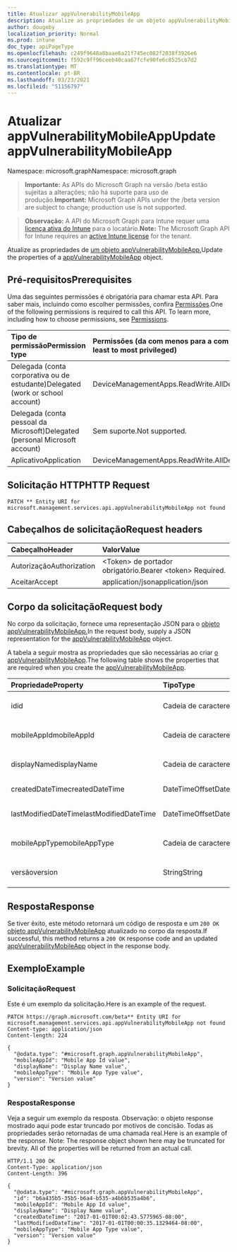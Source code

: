 ```yaml
---
title: Atualizar appVulnerabilityMobileApp
description: Atualize as propriedades de um objeto appVulnerabilityMobileApp.
author: dougeby
localization_priority: Normal
ms.prod: intune
doc_type: apiPageType
ms.openlocfilehash: c249f9648a8baae6a21f745ec082f2038f3926e6
ms.sourcegitcommit: f592c9ff96ceeb40caa67fcfe90fe6c8525cb7d2
ms.translationtype: MT
ms.contentlocale: pt-BR
ms.lasthandoff: 03/23/2021
ms.locfileid: "51156797"
---
```

# <a name="update-appvulnerabilitymobileapp"></a><span data-ttu-id="748a1-103">Atualizar appVulnerabilityMobileApp</span><span class="sxs-lookup"><span data-stu-id="748a1-103">Update appVulnerabilityMobileApp</span></span>

<span data-ttu-id="748a1-104">Namespace: microsoft.graph</span><span class="sxs-lookup"><span data-stu-id="748a1-104">Namespace: microsoft.graph</span></span>

> <span data-ttu-id="748a1-105">**Importante:** As APIs do Microsoft Graph na versão /beta estão sujeitas a alterações; não há suporte para uso de produção.</span><span class="sxs-lookup"><span data-stu-id="748a1-105">**Important:** Microsoft Graph APIs under the /beta version are subject to change; production use is not supported.</span></span>

> <span data-ttu-id="748a1-106">**Observação:** A API do Microsoft Graph para Intune requer uma [licença ativa do Intune](https://go.microsoft.com/fwlink/?linkid=839381) para o locatário.</span><span class="sxs-lookup"><span data-stu-id="748a1-106">**Note:** The Microsoft Graph API for Intune requires an [active Intune license](https://go.microsoft.com/fwlink/?linkid=839381) for the tenant.</span></span>

<span data-ttu-id="748a1-107">Atualize as propriedades de [um objeto appVulnerabilityMobileApp.](../resources/intune-partnerintegration-appvulnerabilitymobileapp.md)</span><span class="sxs-lookup"><span data-stu-id="748a1-107">Update the properties of a [appVulnerabilityMobileApp](../resources/intune-partnerintegration-appvulnerabilitymobileapp.md) object.</span></span>

## <a name="prerequisites"></a><span data-ttu-id="748a1-108">Pré-requisitos</span><span class="sxs-lookup"><span data-stu-id="748a1-108">Prerequisites</span></span>
<span data-ttu-id="748a1-p101">Uma das seguintes permissões é obrigatória para chamar esta API. Para saber mais, incluindo como escolher permissões, confira [Permissões](/graph/permissions-reference).</span><span class="sxs-lookup"><span data-stu-id="748a1-p101">One of the following permissions is required to call this API. To learn more, including how to choose permissions, see [Permissions](/graph/permissions-reference).</span></span>

|<span data-ttu-id="748a1-111">Tipo de permissão</span><span class="sxs-lookup"><span data-stu-id="748a1-111">Permission type</span></span>|<span data-ttu-id="748a1-112">Permissões (da com menos para a com mais privilégios)</span><span class="sxs-lookup"><span data-stu-id="748a1-112">Permissions (from least to most privileged)</span></span>|
|:---|:---|
|<span data-ttu-id="748a1-113">Delegada (conta corporativa ou de estudante)</span><span class="sxs-lookup"><span data-stu-id="748a1-113">Delegated (work or school account)</span></span>|<span data-ttu-id="748a1-114">DeviceManagementApps.ReadWrite.All</span><span class="sxs-lookup"><span data-stu-id="748a1-114">DeviceManagementApps.ReadWrite.All</span></span>|
|<span data-ttu-id="748a1-115">Delegada (conta pessoal da Microsoft)</span><span class="sxs-lookup"><span data-stu-id="748a1-115">Delegated (personal Microsoft account)</span></span>|<span data-ttu-id="748a1-116">Sem suporte.</span><span class="sxs-lookup"><span data-stu-id="748a1-116">Not supported.</span></span>|
|<span data-ttu-id="748a1-117">Aplicativo</span><span class="sxs-lookup"><span data-stu-id="748a1-117">Application</span></span>|<span data-ttu-id="748a1-118">DeviceManagementApps.ReadWrite.All</span><span class="sxs-lookup"><span data-stu-id="748a1-118">DeviceManagementApps.ReadWrite.All</span></span>|

## <a name="http-request"></a><span data-ttu-id="748a1-119">Solicitação HTTP</span><span class="sxs-lookup"><span data-stu-id="748a1-119">HTTP Request</span></span>
<!-- {
  "blockType": "ignored"
}
-->
``` http
PATCH ** Entity URI for microsoft.management.services.api.appVulnerabilityMobileApp not found
```

## <a name="request-headers"></a><span data-ttu-id="748a1-120">Cabeçalhos de solicitação</span><span class="sxs-lookup"><span data-stu-id="748a1-120">Request headers</span></span>
|<span data-ttu-id="748a1-121">Cabeçalho</span><span class="sxs-lookup"><span data-stu-id="748a1-121">Header</span></span>|<span data-ttu-id="748a1-122">Valor</span><span class="sxs-lookup"><span data-stu-id="748a1-122">Value</span></span>|
|:---|:---|
|<span data-ttu-id="748a1-123">Autorização</span><span class="sxs-lookup"><span data-stu-id="748a1-123">Authorization</span></span>|<span data-ttu-id="748a1-124">&lt;Token&gt; de portador obrigatório.</span><span class="sxs-lookup"><span data-stu-id="748a1-124">Bearer &lt;token&gt; Required.</span></span>|
|<span data-ttu-id="748a1-125">Aceitar</span><span class="sxs-lookup"><span data-stu-id="748a1-125">Accept</span></span>|<span data-ttu-id="748a1-126">application/json</span><span class="sxs-lookup"><span data-stu-id="748a1-126">application/json</span></span>|

## <a name="request-body"></a><span data-ttu-id="748a1-127">Corpo da solicitação</span><span class="sxs-lookup"><span data-stu-id="748a1-127">Request body</span></span>
<span data-ttu-id="748a1-128">No corpo da solicitação, fornece uma representação JSON para o [objeto appVulnerabilityMobileApp.](../resources/intune-partnerintegration-appvulnerabilitymobileapp.md)</span><span class="sxs-lookup"><span data-stu-id="748a1-128">In the request body, supply a JSON representation for the [appVulnerabilityMobileApp](../resources/intune-partnerintegration-appvulnerabilitymobileapp.md) object.</span></span>

<span data-ttu-id="748a1-129">A tabela a seguir mostra as propriedades que são necessárias ao criar [o appVulnerabilityMobileApp](../resources/intune-partnerintegration-appvulnerabilitymobileapp.md).</span><span class="sxs-lookup"><span data-stu-id="748a1-129">The following table shows the properties that are required when you create the [appVulnerabilityMobileApp](../resources/intune-partnerintegration-appvulnerabilitymobileapp.md).</span></span>

|<span data-ttu-id="748a1-130">Propriedade</span><span class="sxs-lookup"><span data-stu-id="748a1-130">Property</span></span>|<span data-ttu-id="748a1-131">Tipo</span><span class="sxs-lookup"><span data-stu-id="748a1-131">Type</span></span>|<span data-ttu-id="748a1-132">Descrição</span><span class="sxs-lookup"><span data-stu-id="748a1-132">Description</span></span>|
|:---|:---|:---|
|<span data-ttu-id="748a1-133">id</span><span class="sxs-lookup"><span data-stu-id="748a1-133">id</span></span>|<span data-ttu-id="748a1-134">Cadeia de caracteres</span><span class="sxs-lookup"><span data-stu-id="748a1-134">String</span></span>|<span data-ttu-id="748a1-135">A chave da entidade.</span><span class="sxs-lookup"><span data-stu-id="748a1-135">The entity key.</span></span>|
|<span data-ttu-id="748a1-136">mobileAppId</span><span class="sxs-lookup"><span data-stu-id="748a1-136">mobileAppId</span></span>|<span data-ttu-id="748a1-137">Cadeia de caracteres</span><span class="sxs-lookup"><span data-stu-id="748a1-137">String</span></span>|<span data-ttu-id="748a1-138">A ID do aplicativo móvel do Intune.</span><span class="sxs-lookup"><span data-stu-id="748a1-138">The Intune mobile app ID.</span></span>|
|<span data-ttu-id="748a1-139">displayName</span><span class="sxs-lookup"><span data-stu-id="748a1-139">displayName</span></span>|<span data-ttu-id="748a1-140">Cadeia de caracteres</span><span class="sxs-lookup"><span data-stu-id="748a1-140">String</span></span>|<span data-ttu-id="748a1-141">O nome do dispositivo.</span><span class="sxs-lookup"><span data-stu-id="748a1-141">The device name.</span></span>|
|<span data-ttu-id="748a1-142">createdDateTime</span><span class="sxs-lookup"><span data-stu-id="748a1-142">createdDateTime</span></span>|<span data-ttu-id="748a1-143">DateTimeOffset</span><span class="sxs-lookup"><span data-stu-id="748a1-143">DateTimeOffset</span></span>|<span data-ttu-id="748a1-144">A data criada.</span><span class="sxs-lookup"><span data-stu-id="748a1-144">The created date.</span></span>|
|<span data-ttu-id="748a1-145">lastModifiedDateTime</span><span class="sxs-lookup"><span data-stu-id="748a1-145">lastModifiedDateTime</span></span>|<span data-ttu-id="748a1-146">DateTimeOffset</span><span class="sxs-lookup"><span data-stu-id="748a1-146">DateTimeOffset</span></span>|<span data-ttu-id="748a1-147">A última data modificada.</span><span class="sxs-lookup"><span data-stu-id="748a1-147">The last modified date.</span></span>|
|<span data-ttu-id="748a1-148">mobileAppType</span><span class="sxs-lookup"><span data-stu-id="748a1-148">mobileAppType</span></span>|<span data-ttu-id="748a1-149">Cadeia de caracteres</span><span class="sxs-lookup"><span data-stu-id="748a1-149">String</span></span>|<span data-ttu-id="748a1-150">O tipo de aplicativo.</span><span class="sxs-lookup"><span data-stu-id="748a1-150">The app type.</span></span>|
|<span data-ttu-id="748a1-151">versão</span><span class="sxs-lookup"><span data-stu-id="748a1-151">version</span></span>|<span data-ttu-id="748a1-152">String</span><span class="sxs-lookup"><span data-stu-id="748a1-152">String</span></span>|<span data-ttu-id="748a1-153">A versão do aplicativo.</span><span class="sxs-lookup"><span data-stu-id="748a1-153">The app version.</span></span>|



## <a name="response"></a><span data-ttu-id="748a1-154">Resposta</span><span class="sxs-lookup"><span data-stu-id="748a1-154">Response</span></span>
<span data-ttu-id="748a1-155">Se tiver êxito, este método retornará um código de resposta e um `200 OK` [objeto appVulnerabilityMobileApp](../resources/intune-partnerintegration-appvulnerabilitymobileapp.md) atualizado no corpo da resposta.</span><span class="sxs-lookup"><span data-stu-id="748a1-155">If successful, this method returns a `200 OK` response code and an updated [appVulnerabilityMobileApp](../resources/intune-partnerintegration-appvulnerabilitymobileapp.md) object in the response body.</span></span>

## <a name="example"></a><span data-ttu-id="748a1-156">Exemplo</span><span class="sxs-lookup"><span data-stu-id="748a1-156">Example</span></span>

### <a name="request"></a><span data-ttu-id="748a1-157">Solicitação</span><span class="sxs-lookup"><span data-stu-id="748a1-157">Request</span></span>
<span data-ttu-id="748a1-158">Este é um exemplo da solicitação.</span><span class="sxs-lookup"><span data-stu-id="748a1-158">Here is an example of the request.</span></span>
``` http
PATCH https://graph.microsoft.com/beta** Entity URI for microsoft.management.services.api.appVulnerabilityMobileApp not found
Content-type: application/json
Content-length: 224

{
  "@odata.type": "#microsoft.graph.appVulnerabilityMobileApp",
  "mobileAppId": "Mobile App Id value",
  "displayName": "Display Name value",
  "mobileAppType": "Mobile App Type value",
  "version": "Version value"
}
```

### <a name="response"></a><span data-ttu-id="748a1-159">Resposta</span><span class="sxs-lookup"><span data-stu-id="748a1-159">Response</span></span>
<span data-ttu-id="748a1-p102">Veja a seguir um exemplo da resposta. Observação: o objeto response mostrado aqui pode estar truncado por motivos de concisão. Todas as propriedades serão retornadas de uma chamada real.</span><span class="sxs-lookup"><span data-stu-id="748a1-p102">Here is an example of the response. Note: The response object shown here may be truncated for brevity. All of the properties will be returned from an actual call.</span></span>
``` http
HTTP/1.1 200 OK
Content-Type: application/json
Content-Length: 396

{
  "@odata.type": "#microsoft.graph.appVulnerabilityMobileApp",
  "id": "b6a435b5-35b5-b6a4-b535-a4b6b535a4b6",
  "mobileAppId": "Mobile App Id value",
  "displayName": "Display Name value",
  "createdDateTime": "2017-01-01T00:02:43.5775965-08:00",
  "lastModifiedDateTime": "2017-01-01T00:00:35.1329464-08:00",
  "mobileAppType": "Mobile App Type value",
  "version": "Version value"
}
```




